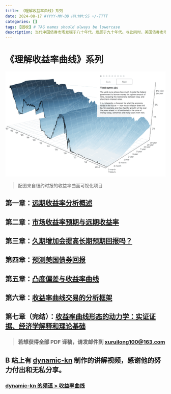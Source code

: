 ```yaml
---
title: 《理解收益率曲线》系列
date: 2024-08-17 #YYYY-MM-DD HH:MM:SS +/-TTTT
categories: []
tags: [固收] # TAG names should always be lowercase
description: 当代中国债券市场发端于八十年代，发展于九十年代。与此同时，美国债券市场经过数十年的积淀，其分析方法与研究框架日臻完善趋于成熟。作为曾经业界翘楚的 Salomon Brothers 在九十年代中叶推出系列分析报告——《Understanding the Yield Curve》，可以看做是当时研究成果的代表。
---
```


# 《理解收益率曲线》系列

![](/img/yield-curve/yield-curve.gif)

> 配图来自纽约时报的收益率曲面可视化项目

## 第一章：[远期收益率分析概述](https://xuruilong100.github.io/posts/%E8%BF%9C%E6%9C%9F%E6%94%B6%E7%9B%8A%E7%8E%87%E5%88%86%E6%9E%90%E6%A6%82%E8%BF%B0/)

## 第二章：[市场收益率预期与远期收益率](https://xuruilong100.github.io/posts/%E5%B8%82%E5%9C%BA%E6%94%B6%E7%9B%8A%E7%8E%87%E9%A2%84%E6%9C%9F%E4%B8%8E%E8%BF%9C%E6%9C%9F%E6%94%B6%E7%9B%8A%E7%8E%87/)

## 第三章：[久期增加会提高长期预期回报吗？](https://xuruilong100.github.io/posts/%E4%B9%85%E6%9C%9F%E5%A2%9E%E5%8A%A0%E4%BC%9A%E6%8F%90%E9%AB%98%E9%95%BF%E6%9C%9F%E9%A2%84%E6%9C%9F%E5%9B%9E%E6%8A%A5%E5%90%97/)

## 第四章：[预测美国债券回报](https://xuruilong100.github.io/posts/%E9%A2%84%E6%B5%8B%E7%BE%8E%E5%9B%BD%E5%80%BA%E5%88%B8%E5%9B%9E%E6%8A%A5/)

## 第五章：[凸度偏差与收益率曲线](https://xuruilong100.github.io/posts/%E5%87%B8%E5%BA%A6%E5%81%8F%E5%B7%AE%E4%B8%8E%E6%94%B6%E7%9B%8A%E7%8E%87%E6%9B%B2%E7%BA%BF/)

## 第六章：[收益率曲线交易的分析框架](https://xuruilong100.github.io/posts/%E6%94%B6%E7%9B%8A%E7%8E%87%E6%9B%B2%E7%BA%BF%E4%BA%A4%E6%98%93%E7%9A%84%E5%88%86%E6%9E%90%E6%A1%86%E6%9E%B6/)

## 第七章（完结）：[收益率曲线形态的动力学：实证证据、经济学解释和理论基础](https://xuruilong100.github.io/posts/%E6%94%B6%E7%9B%8A%E7%8E%87%E6%9B%B2%E7%BA%BF%E5%BD%A2%E6%80%81%E7%9A%84%E5%8A%A8%E5%8A%9B%E5%AD%A6-%E5%AE%9E%E8%AF%81%E8%AF%81%E6%8D%AE-%E7%BB%8F%E6%B5%8E%E5%AD%A6%E8%A7%A3%E9%87%8A%E5%92%8C%E7%90%86%E8%AE%BA%E5%9F%BA%E7%A1%80/)

> ### 若想获得全部 PDF 译稿，请发邮件到 xuruilong100@163.com

## B 站上有 [dynamic-kn](https://space.bilibili.com/472683851) 制作的讲解视频，感谢他的努力付出和无私分享。

### [dynamic-kn 的频道 > 收益率曲线](https://space.bilibili.com/472683851/channel/detail?cid=96555)
